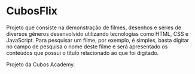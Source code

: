 # CubosFlix
Projeto que consiste na demonstração de filmes, desenhos e séries de diversos gêneros desenvolvido utilizando tecnologias como HTML, CSS e JavaScript. 
Para pesquisar um filme, por exemplo, é simples, basta digitar no campo de pesquisa o nome deste filme e será apresentado os conteúdos que possui o título relacionado ao que foi digitado.

Projeto da Cubos Academy.
